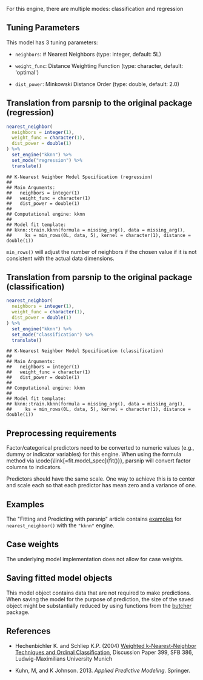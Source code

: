 


For this engine, there are multiple modes: classification and regression

## Tuning Parameters



This model has 3 tuning parameters:

- `neighbors`: # Nearest Neighbors (type: integer, default: 5L)

- `weight_func`: Distance Weighting Function (type: character, default: 'optimal')

- `dist_power`: Minkowski Distance Order (type: double, default: 2.0)

## Translation from parsnip to the original package (regression)


```r
nearest_neighbor(
  neighbors = integer(1),
  weight_func = character(1),
  dist_power = double(1)
) %>%  
  set_engine("kknn") %>% 
  set_mode("regression") %>% 
  translate()
```

```
## K-Nearest Neighbor Model Specification (regression)
## 
## Main Arguments:
##   neighbors = integer(1)
##   weight_func = character(1)
##   dist_power = double(1)
## 
## Computational engine: kknn 
## 
## Model fit template:
## kknn::train.kknn(formula = missing_arg(), data = missing_arg(), 
##     ks = min_rows(0L, data, 5), kernel = character(1), distance = double(1))
```

`min_rows()` will adjust the number of neighbors if the chosen value if it is not consistent with the actual data dimensions.

## Translation from parsnip to the original package (classification)


```r
nearest_neighbor(
  neighbors = integer(1),
  weight_func = character(1),
  dist_power = double(1)
) %>% 
  set_engine("kknn") %>% 
  set_mode("classification") %>% 
  translate()
```

```
## K-Nearest Neighbor Model Specification (classification)
## 
## Main Arguments:
##   neighbors = integer(1)
##   weight_func = character(1)
##   dist_power = double(1)
## 
## Computational engine: kknn 
## 
## Model fit template:
## kknn::train.kknn(formula = missing_arg(), data = missing_arg(), 
##     ks = min_rows(0L, data, 5), kernel = character(1), distance = double(1))
```

## Preprocessing requirements


Factor/categorical predictors need to be converted to numeric values (e.g., dummy or indicator variables) for this engine. When using the formula method via \\code{\\link[=fit.model_spec]{fit()}}, parsnip will convert factor columns to indicators.


Predictors should have the same scale. One way to achieve this is to center and 
scale each so that each predictor has mean zero and a variance of one.

## Examples 

The "Fitting and Predicting with parsnip" article contains [examples](https://parsnip.tidymodels.org/articles/articles/Examples.html#nearest-neighbor-kknn) for `nearest_neighbor()` with the `"kknn"` engine.

## Case weights


The underlying model implementation does not allow for case weights. 

## Saving fitted model objects


This model object contains data that are not required to make predictions. When saving the model for the purpose of prediction, the size of the saved object might be substantially reduced by using functions from the [butcher](https://butcher.tidymodels.org) package.

## References

 - Hechenbichler K. and Schliep K.P. (2004) [Weighted k-Nearest-Neighbor Techniques and Ordinal Classification](https://epub.ub.uni-muenchen.de/1769/), Discussion Paper 399, SFB 386, Ludwig-Maximilians University Munich
 
 - Kuhn, M, and K Johnson. 2013. _Applied Predictive Modeling_. Springer.
